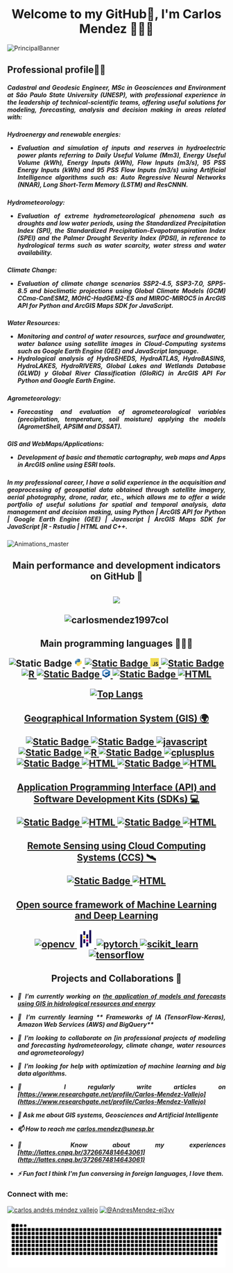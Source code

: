 <h1 align="center">Welcome to my GitHub👋, I'm Carlos Mendez 👨🏽‍💻 </h1>

![PrincipalBanner](https://github.com/CarlosMendez1997Col/CarlosMendez1997Col/blob/96313f5c42b4bce5250fd2dd197437486bca842e/1.%20Attachments/PrincipalBanner.gif)

<h2 align="left">Professional profile👷🏽 </h2>

<h5 align="justify"> Cadastral and Geodesic Engineer, MSc in Geosciences and Environment at São Paulo State University (UNESP), with professional experience in the leadership of technical-scientific teams, offering useful solutions for modeling, forecasting, analysis and decision making in areas related with: </h5>

<h5 align="justify">
 Hydroenergy and renewable energies: 
 
- Evaluation and simulation of inputs and reserves in hydroelectric power plants referring to Daily Useful Volume (Mm3), Energy Useful Volume (kWh), Energy Inputs (kWh), Flow Inputs (m3/s), 95 PSS Energy Inputs (kWh) and 95 PSS Flow Inputs (m3/s) using Artificial Intelligence algorithms such as: Auto Regressive Neural Networks (NNAR), Long Short-Term Memory (LSTM) and ResCNNN.</h5>

<h5 align="justify">
 Hydrometeorology:
 
- Evaluation of extreme hydrometeorological phenomena such as droughts and low water periods, using the Standardized Precipitation Index (SPI), the Standardized Precipitation-Evapotranspiration Index (SPEI) and the Palmer Drought Severity Index (PDSI), in reference to hydrological terms such as water scarcity, water stress and water availability. </h5>


<h5 align="justify">
Climate Change:
 
- Evaluation of climate change scenarios SSP2-4.5, SSP3-7.0, SPP5-8.5 and bioclimatic projections using Global Climate Models (GCM) CCma-CanESM2, MOHC-HadGEM2-ES and MIROC-MIROC5 in ArcGIS API for Python and ArcGIS Maps SDK for JavaScript.</h5>

 <h5 align="justify">
  Water Resources:
  
- Monitoring and control of water resources, surface and groundwater, water balance using satellite images in Cloud-Computing systems such as Google Earth Engine (GEE) and JavaScript language.
- Hydrological analysis of HydroSHEDS, HydroATLAS, HydroBASINS, HydroLAKES, HydroRIVERS, Global Lakes and Wetlands Database (GLWD) y Global River Classification (GloRiC) in ArcGIS API For Python and Google Earth Engine.</h5>

 <h5 align="justify">
  Agrometeorology:
  
- Forecasting and evaluation of agrometeorological variables (precipitation, temperature, soil moisture) applying the models (AgrometShell, APSIM and DSSAT). </h5>

<h5 align="justify">
 GIS and WebMaps/Applications:
 
- Development of basic and thematic cartography, web maps and Apps in ArcGIS online using ESRI tools. </h5>


<h5 align="justify"> In my professional career, I have a solid experience in the acquisition and geoprocessing of geospatial data obtained through satellite imagery, aerial photography, drone, radar, etc., which allows me to offer a wide portfolio of useful solutions for spatial and temporal analysis, data management and decision making, using Python | ArcGIS API for Python | Google Earth Engine (GEE) | Javascript | ArcGIS Maps SDK for JavaScript |R - Rstudio | HTML and C++.
 </h5>

 ![Animations_master](https://github.com/CarlosMendez1997Col/PortfolioDev.io/blob/c403b77c1e0f849b1e1a8331740b7b8cc467d3bc/assets/images/animations_col.gif)

<h2 align="center"> Main performance and development indicators on GitHub 🧾 </h2>

<h2 align="center">

![](https://github-trophies.vercel.app/?username=carlosmendez1997col&title=MultipleLang,AchieveSuperRank,LongTimeUser,Commits,Followers,Stars,Repositories&theme=darkhub&column=7)

<p align="center"> <img src="https://komarev.com/ghpvc/?username=carlosmendez1997col&label=Profile%20views&color=100eb4&style=flat" alt="carlosmendez1997col"/> </p>

</h2>

<h2 align="center">Main programming languages 👨🏽‍💻
<p align="center">

![Static Badge](https://img.shields.io/badge/Python-.py-darkblue) 
</a> <a href="https://www.python.org" target="_blank" rel="noreferrer"> 
<img src="https://raw.githubusercontent.com/devicons/devicon/master/icons/python/python-original.svg" alt="python" width="20" height="20"/> 
![Static Badge](https://img.shields.io/badge/JavaScript-.JS-yellow) 
</a> <a href="https://developer.mozilla.org/en-US/docs/Web/JavaScript" target="_blank" rel="noreferrer"> 
<img src="https://raw.githubusercontent.com/devicons/devicon/master/icons/javascript/javascript-original.svg" alt="javascript" width="20" height="20"/> 
![Static Badge](https://img.shields.io/badge/R-.R-white) 
</a> <a href="https://www.r-project.org/" target="_blank" rel="noreferrer"> 
<img src="https://upload.wikimedia.org/wikipedia/commons/1/1b/R_logo.svg" alt="R" width="20" height="20"/> 
![Static Badge](https://img.shields.io/badge/C++-.CPP-blue) 
</a> <a href="https://www.w3schools.com/cpp/" target="_blank" rel="noreferrer"> 
<img src="https://raw.githubusercontent.com/devicons/devicon/master/icons/cplusplus/cplusplus-original.svg" alt="C++" width="20" height="20"/> 
![Static Badge](https://img.shields.io/badge/HTML-.html-orange) 
</a> <a href="https://developer.mozilla.org/en-US/docs/Web/HTML/" target="_blank" rel="noreferrer">
<img src="https://upload.wikimedia.org/wikipedia/commons/6/61/HTML5_logo_and_wordmark.svg" alt="HTML" width="20" height="20"/> 



![Top Langs](https://github-readme-stats.vercel.app/api/top-langs/?username=carlosmendez1997col&theme=highcontrast&size_weight=0.1&count_weight=0.1)
 </h2> 

<h2 align="center">Geographical Information System (GIS) 🌍
<p align="center">

![Static Badge](https://img.shields.io/badge/ArcMap-.mxd-darkgreen) 
</a> <a href="https://www.esri.com/en-us/arcgis/products/arcgis-desktop/resources" target="_blank" rel="noreferrer"> 
![Static Badge](https://img.shields.io/badge/ArcGIS_Pro-.ppkx-darkblue) 
</a> <a href="https://www.esri.com/en-us/arcgis/products/arcgis-pro/overview" target="_blank" rel="noreferrer"> 
<img src="https://upload.wikimedia.org/wikipedia/en/thumb/f/f6/Arcgis_Pro_logo.svg/800px-Arcgis_Pro_logo.svg.png" alt="javascript" width="20" height="20"/> 
![Static Badge](https://img.shields.io/badge/Online-ArcGIS_Online-skyblue) 
</a> <a href="https://www.esri.com/en-us/arcgis/products/arcgis-online/overview" target="_blank" rel="noreferrer"> 
<img src="https://www.aeroterra.com/content/dam/esrisites/en-us/arcgis/products/arcgis-online/assets/arcgis-online-product-logo-icon.png" alt="R" width="20" height="20"/> 
![Static Badge](https://img.shields.io/badge/Online-ArcGIS_Experience_Builder-blue) 
</a> <a href="https://www.esri.com/en-us/arcgis/products/arcgis-experience-builder/overview" target="_blank" rel="noreferrer"> 
<img src="https://www.esri.com/content/dam/esrisites/en-us/common/icons/product-logos/ArcGIS_Experience_Builder_220.png" alt="cplusplus" width="20" height="20"/> 
![Static Badge](https://img.shields.io/badge/Online-ArcGIS_Dashboards-darkorange) 
</a> <a href="https://www.esri.com/en-us/arcgis/products/arcgis-dashboards/overview" target="_blank" rel="noreferrer">
<img src="https://www.esri.com/content/dam/esrisites/en-us/common/icons/product-logos/arcgis-dashboards.png" alt="HTML" width="20" height="20"/> 
![Static Badge](https://img.shields.io/badge/Online-ArcGIS_WebAppBuilder-white) 
</a> <a href="https://doc.arcgis.com/en/web-appbuilder/latest/create-apps/what-is-web-appbuilder.htm" target="_blank" rel="noreferrer">
<img src="https://www.aeroterra.com/content/dam/esrisites/en-us/common/icons/product-logos/WebAppBuilder.png" alt="HTML" width="20" height="20"/> 
 
 </h2> 


<h2 align="center"> Application Programming Interface (API) and Software Development Kits (SDKs) 💻
<p align="center">

![Static Badge](https://img.shields.io/badge/API-ArcGIS_API_for_Python-darkorange) 
</a> <a href="https://developers.arcgis.com/python/latest/" target="_blank" rel="noreferrer">
<img src="https://www.esri.com/content/dam/esrisites/en-us/common/icons/product-logos/APIforPython.png" alt="HTML" width="20" height="20"/> 
![Static Badge](https://img.shields.io/badge/SDK-ArcGIS_Maps_SDK_for_JavaScript-darkblue) 
</a> <a href="https://developers.arcgis.com/javascript/latest/" target="_blank" rel="noreferrer">
<img src="https://github.com/user-attachments/assets/07c3cd36-3660-4e64-89ec-ca42339b3294" alt="HTML" width="20" height="20"/> 

</h2>

<h2 align="center"> Remote Sensing using Cloud Computing Systems (CCS) 🛰
<p align="center">

![Static Badge](https://img.shields.io/badge/CCS-Google_Earth_Engine-darkgray) 
</a> <a href="https://earthengine.google.com/" target="_blank" rel="noreferrer">
<img src="https://images.icon-icons.com/1508/PNG/512/googleearth-engine_104576.png" alt="HTML" width="20" height="20"/> 
</h2> 

<h2 align="center"> Open source framework of Machine Learning and Deep Learning
 <p align="center">
  
<img src="https://www.vectorlogo.zone/logos/opencv/opencv-icon.svg" alt="opencv" width="40" height="40"/> 
</a> <a href="https://pandas.pydata.org/" target="_blank" rel="noreferrer"> 
<img src="https://raw.githubusercontent.com/devicons/devicon/2ae2a900d2f041da66e950e4d48052658d850630/icons/pandas/pandas-original.svg" alt="pandas" width="40" height="40"/> </a> <a href="https://pytorch.org/" target="_blank" rel="noreferrer"> 
<img src="https://www.vectorlogo.zone/logos/pytorch/pytorch-icon.svg" alt="pytorch" width="40" height="40"/> 
</a> <a href="https://scikit-learn.org/" target="_blank" rel="noreferrer"> 
<img src="https://upload.wikimedia.org/wikipedia/commons/0/05/Scikit_learn_logo_small.svg" alt="scikit_learn" width="40" height="40"/> 
</a> <a href="https://www.tensorflow.org" target="_blank" rel="noreferrer"> 
<img src="https://www.vectorlogo.zone/logos/tensorflow/tensorflow-icon.svg" alt="tensorflow" width="40" height="40"/> </a> </p>

</h2>

<h2 align="center"> Projects and Collaborations 🤝 </h2>
<h5 align="justify"> 
<p align="center">

- 🔭 I’m currently working on [the application of models and forecasts using GIS in hidrological resources and energy](https://github.com/CarlosMendez1997Col/models-and-forecasts-in-hidrological-resources-and-energy)

- 🌱 I’m currently learning ** Frameworks of IA (TensorFlow-Keras), Amazon Web Services (AWS) and BigQuery**

- 👯 I’m looking to collaborate on [in professional projects of modeling and forecasting hydrometeorology, climate change, water resources and agrometeorology)

- 🤝 I’m looking for help with **optimization of machine learning and big data algorithms.**

- 📝 I regularly write articles on [https://www.researchgate.net/profile/Carlos-Mendez-Vallejo](https://www.researchgate.net/profile/Carlos-Mendez-Vallejo)

- 💬 Ask me about **GIS systems, Geosciences and Artificial Intelligente**

- 📫 How to reach me **carlos.mendez@unesp.br**

- 📄 Know about my experiences [http://lattes.cnpq.br/3726674814643061](http://lattes.cnpq.br/3726674814643061)

- ⚡ Fun fact **I think I'm fun conversing in foreign languages, I love them.**
</h5>

<h3 align="left">Connect with me:</h3>
<p align="left">
<a href="https://www.linkedin.com/in/carlos-andres-mendez-vallejo-oficialpage/" target="blank"><img align="center" src="https://raw.githubusercontent.com/rahuldkjain/github-profile-readme-generator/master/src/images/icons/Social/linked-in-alt.svg" alt="carlos andrés méndez vallejo" height="30" width="40" /></a>
<a href="https://www.youtube.com/@andresmendez-ej3vv" target="blank"><img align="center" src="https://raw.githubusercontent.com/rahuldkjain/github-profile-readme-generator/master/src/images/icons/Social/youtube.svg" alt="@AndresMendez-ej3vv" height="30" width="40" /></a>
</p>


![Snake animation](https://github.com/CarlosMendez1997Col/CarlosMendez1997Col/blob/output/github-contribution-grid-snake.svg)


